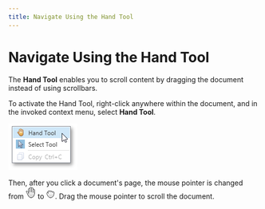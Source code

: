 ```yaml
---
title: Navigate Using the Hand Tool
---
```

# Navigate Using the Hand Tool
The **Hand Tool** enables you to scroll content by dragging the document instead of using scrollbars.

To activate the Hand Tool, right-click anywhere within the document, and in the invoked context menu, select **Hand Tool**.

![EUD_WpfPrintPreview_SelectHandTool](../../../../images/img124043.png)

Then, after you click a document's page, the mouse pointer is changed from ![EUD_WpfPrintPreview_HandTool1](../../../../images/img124044.png) to ![EUD_WpfPrintPreview_HandTool2](../../../../images/img124045.png). Drag the mouse pointer to scroll the document.